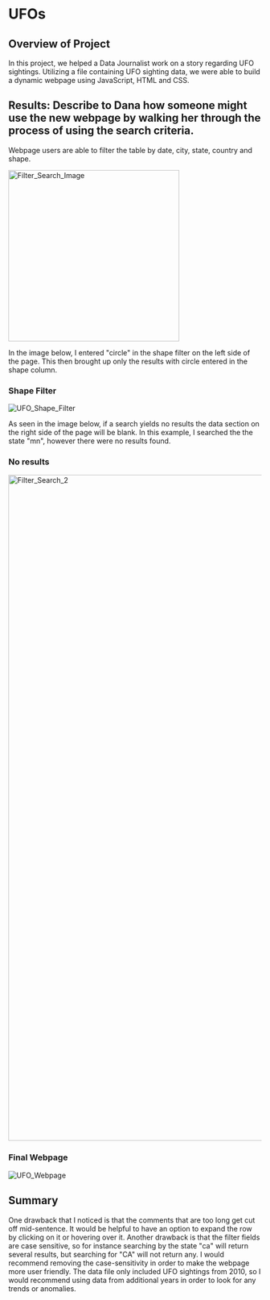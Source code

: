 # UFOs

## Overview of Project
In this project, we helped a Data Journalist work on a story regarding UFO sightings. Utilizing a file containing UFO sighting data, we were able to build a dynamic webpage using JavaScript, HTML and CSS.

## Results: Describe to Dana how someone might use the new webpage by walking her through the process of using the search criteria. 

Webpage users are able to filter the table by date, city, state, country and shape. 

<img width="340" alt="Filter_Search_Image" src="https://user-images.githubusercontent.com/60076980/158062342-844d469c-580e-4d6a-aef8-853ea166a561.png">

In the image below, I entered "circle" in the shape filter on the left side of the page. This then brought up only the results with circle entered in the shape column.  

### Shape Filter
![UFO_Shape_Filter](https://user-images.githubusercontent.com/60076980/157444918-1c0bff02-6645-4a40-a6f6-12fa96883f67.png)

As seen in the image below, if a search yields no results the data section on the right side of the page will be blank. In this example, I searched the the state "mn", however there were no results found.

### No results
<img width="1322" alt="Filter_Search_2" src="https://user-images.githubusercontent.com/60076980/158062415-f51abed7-46e7-4e71-bb92-bd5a9c452bae.png">



### Final Webpage
![UFO_Webpage](https://user-images.githubusercontent.com/60076980/157444472-12f19cea-4f37-4a0d-9a11-3760ba24ab39.png)

## Summary

One drawback that I noticed is that the comments that are too long get cut off mid-sentence. It would be helpful to have an option to expand the row by clicking on it or hovering over it. Another drawback is that the filter fields are case sensitive, so for instance searching by the state "ca" will return several results, but searching for "CA" will not return any. I would recommend removing the case-sensitivity in order to make the webpage more user friendly. The data file only included UFO sightings from 2010, so I would recommend using data from additional years in order to look for any trends or anomalies.
